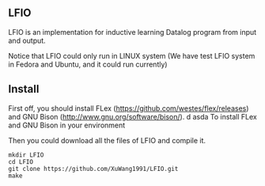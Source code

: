 ## LFIO
LFIO is an implementation for inductive learning Datalog program from input and output.

Notice that LFIO could only run in LINUX system (We have test LFIO system in Fedora and Ubuntu, and it could run currently)

## Install
First off, you should install FLex (https://github.com/westes/flex/releases) and GNU Bison (http://www.gnu.org/software/bison/).
 d asda 
To install FLex and GNU Bison in your environment

Then you could download all the files of LFIO and compile it.

```
mkdir LFIO
cd LFIO
git clone https://github.com/XuWang1991/LFIO.git
make
```
